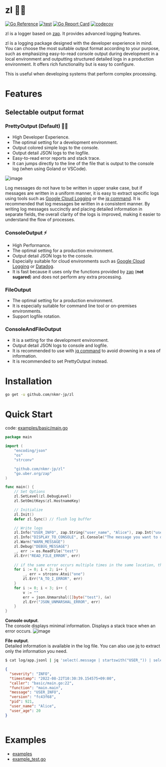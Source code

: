 # zl :technologist:
[![Go Reference](https://pkg.go.dev/badge/github.com/nkmr-jp/zl.svg)](https://pkg.go.dev/github.com/nkmr-jp/zl)
[![test](https://github.com/nkmr-jp/zl/actions/workflows/test.yml/badge.svg)](https://github.com/nkmr-jp/zl/actions/workflows/test.yml)
[![Go Report Card](https://goreportcard.com/badge/github.com/nkmr-jp/zl)](https://goreportcard.com/report/github.com/nkmr-jp/zl)
[![codecov](https://codecov.io/gh/nkmr-jp/zl/branch/main/graph/badge.svg?token=2Z6M2JYT17)](https://codecov.io/gh/nkmr-jp/zl)

zl is a logger based on [zap](https://github.com/uber-go/zap). It provides advanced logging features.

zl is a logging package designed with the developer experience in mind.
You can choose the most suitable output format according to your purpose, such as emphasizing easy-to-read console output during development in a local environment and outputting structured detailed logs in a production environment.
It offers rich functionality but is easy to configure.

This is useful when developing systems that perform complex processing.

# Features
## Selectable output format
### PrettyOutput (Default) :technologist: 
- High Developer Experience.
- The optimal setting for a development environment.
- Output colored simple logs to the console.
- Output detail JSON logs to the logfile.
- Easy-to-read error reports and stack trace.
- It can jumps directly to the line of the file that is output to the console log (when using Goland or VSCode).

![image](https://user-images.githubusercontent.com/8490118/185822142-4667200b-8087-49f0-9e41-68ebb1731985.png)

Log messages do not have to be written in upper snake case, 
but if messages are written in a uniform manner, 
it is easy to extract specific logs using tools such as [Google Cloud Logging](https://cloud.google.com/logging) or the [jq command](https://stedolan.github.io/jq/).
It is recommended that log messages be written in a consistent manner.
By writing log messages succinctly and placing detailed information in separate fields, 
the overall clarity of the logs is improved, making it easier to understand the flow of processes.

### ConsoleOutput :zap:
- High Performance.
- The optimal setting for a production environment.
- Output detail JSON logs to the console.
- Especially suitable for cloud environments such as [Google Cloud Logging](https://cloud.google.com/logging) or [Datadog](https://www.datadoghq.com/).
- It is fast because it uses only the functions provided by [zap](https://github.com/uber-go/zap#performance) (**not sugared**) and does not perform any extra processing.

### FileOutput
- The optimal setting for a production environment.
- It is especially suitable for command line tool or on-premises environments.
- Support logfile rotation.

### ConsoleAndFileOutput
- It is a setting for the development environment.
- Output detail JSON logs to console and logfile.
- It is recommended to use with [jq command](https://stedolan.github.io/jq/) to avoid drowning in a sea of information.
- It is recommended to set PrettyOutput instead.


# Installation

```sh
go get -u github.com/nkmr-jp/zl
```

# Quick Start

code: [examples/basic/main.go](examples/basic/main.go)
```go
package main

import (
	"encoding/json"
	"os"
	"strconv"

	"github.com/nkmr-jp/zl"
	"go.uber.org/zap"
)

func main() {
	// Set Options
	zl.SetLevel(zl.DebugLevel)
	zl.SetOmitKeys(zl.HostnameKey)

	// Initialize
	zl.Init()
	defer zl.Sync() // flush log buffer

	// Write logs
	zl.Info("USER_INFO", zap.String("user_name", "Alice"), zap.Int("user_age", 20)) // can use zap fields.
	zl.Info("DISPLAY_TO_CONSOLE", zl.Console("The message you want to display to console"))
	zl.Warn("WARN_MESSAGE")
	zl.Debug("DEBUG_MESSAGE")
	_, err := os.ReadFile("test")
	zl.Err("READ_FILE_ERROR", err)
	
	// if the same error occurs multiple times in the same location, the error report will show them all together.
	for i := 0; i < 2; i++ {
		_, err = strconv.Atoi("one")
		zl.Err("A_TO_I_ERROR", err)
	}
	for i := 0; i < 3; i++ {
		v := ""
		err = json.Unmarshal([]byte("test"), &v)
		zl.Err("JSON_UNMARSHAL_ERROR", err)
	}
}
```

**Console output**. <br>
The console displays minimal information. Displays a stack trace when an error occurs.
![image](https://user-images.githubusercontent.com/8490118/185822142-4667200b-8087-49f0-9e41-68ebb1731985.png)

**File output**. <br>
Detailed information is available in the log file. You can also use jq to extract only the information you need.
```sh
$ cat log/app.jsonl | jq 'select(.message | startswith("USER_")) | select(.pid==921)'
```
```json
{
  "severity": "INFO",
  "timestamp": "2022-08-22T10:30:39.154575+09:00",
  "caller": "basic/main.go:22",
  "function": "main.main",
  "message": "USER_INFO",
  "version": "fc43f68",
  "pid": 921,
  "user_name": "Alice",
  "user_age": 20
}
   
```

# Examples
- [examples](examples)
- [example_test.go](example_test.go)
